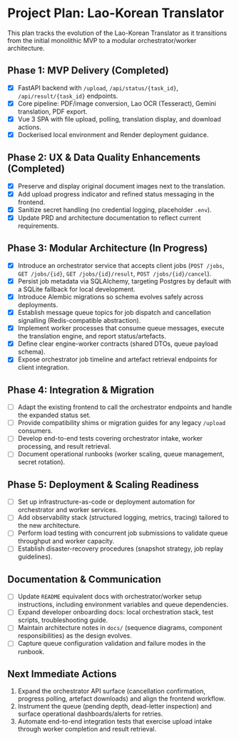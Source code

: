 # Project Plan: Lao-Korean Translator

This plan tracks the evolution of the Lao-Korean Translator as it transitions from the initial monolithic MVP to a modular orchestrator/worker architecture.

## Phase 1: MVP Delivery (Completed)
- [x] FastAPI backend with `/upload`, `/api/status/{task_id}`, `/api/result/{task_id}` endpoints.
- [x] Core pipeline: PDF/image conversion, Lao OCR (Tesseract), Gemini translation, PDF export.
- [x] Vue 3 SPA with file upload, polling, translation display, and download actions.
- [x] Dockerised local environment and Render deployment guidance.

## Phase 2: UX & Data Quality Enhancements (Completed)
- [x] Preserve and display original document images next to the translation.
- [x] Add upload progress indicator and refined status messaging in the frontend.
- [x] Sanitize secret handling (no credential logging, placeholder `.env`).
- [x] Update PRD and architecture documentation to reflect current requirements.

## Phase 3: Modular Architecture (In Progress)
- [x] Introduce an orchestrator service that accepts client jobs (`POST /jobs`, `GET /jobs/{id}`, `GET /jobs/{id}/result`, `POST /jobs/{id}/cancel`).
- [x] Persist job metadata via SQLAlchemy, targeting Postgres by default with a SQLite fallback for local development.
- [x] Introduce Alembic migrations so schema evolves safely across deployments.
- [x] Establish message queue topics for job dispatch and cancellation signalling (Redis-compatible abstraction).
- [x] Implement worker processes that consume queue messages, execute the translation engine, and report status/artefacts.
- [x] Define clear engine-worker contracts (shared DTOs, queue payload schema).
- [x] Expose orchestrator job timeline and artefact retrieval endpoints for client integration.

## Phase 4: Integration & Migration
- [ ] Adapt the existing frontend to call the orchestrator endpoints and handle the expanded status set.
- [ ] Provide compatibility shims or migration guides for any legacy `/upload` consumers.
- [ ] Develop end-to-end tests covering orchestrator intake, worker processing, and result retrieval.
- [ ] Document operational runbooks (worker scaling, queue management, secret rotation).

## Phase 5: Deployment & Scaling Readiness
- [ ] Set up infrastructure-as-code or deployment automation for orchestrator and worker services.
- [ ] Add observability stack (structured logging, metrics, tracing) tailored to the new architecture.
- [ ] Perform load testing with concurrent job submissions to validate queue throughput and worker capacity.
- [ ] Establish disaster-recovery procedures (snapshot strategy, job replay guidelines).

## Documentation & Communication
- [ ] Update `README` equivalent docs with orchestrator/worker setup instructions, including environment variables and queue dependencies.
- [ ] Expand developer onboarding docs: local orchestration stack, test scripts, troubleshooting guide.
- [ ] Maintain architecture notes in `docs/` (sequence diagrams, component responsibilities) as the design evolves.
- [ ] Capture queue configuration validation and failure modes in the runbook.

## Next Immediate Actions
1. Expand the orchestrator API surface (cancellation confirmation, progress polling, artefact downloads) and align the frontend workflow.
2. Instrument the queue (pending depth, dead-letter inspection) and surface operational dashboards/alerts for retries.
3. Automate end-to-end integration tests that exercise upload intake through worker completion and result retrieval.


